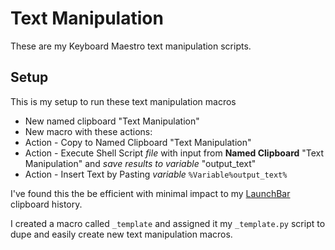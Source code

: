 # Text Manipulation
These are my Keyboard Maestro text manipulation scripts.

## Setup
This is my setup to run these text manipulation macros
- New named clipboard "Text Manipulation"
- New macro with these actions:
- Action - Copy to Named Clipboard "Text Manipulation"
- Action - Execute Shell Script *file* with input from **Named Clipboard** "Text Manipulation" and *save results to variable* "output_text"
- Action - Insert Text by Pasting *variable* `%Variable%output_text%`

I've found this the be efficient with minimal impact to my [LaunchBar](https://www.obdev.at/products/launchbar/index.html) clipboard history.

I created a macro called `_template` and assigned it my `_template.py` script to dupe and easily create new text manipulation macros.
